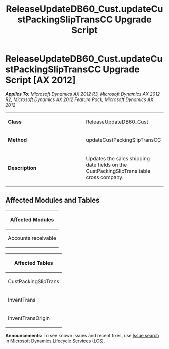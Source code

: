 ﻿---
title: ReleaseUpdateDB60_Cust.updateCustPackingSlipTransCC Upgrade Script
TOCTitle: ReleaseUpdateDB60_Cust.updateCustPackingSlipTransCC Upgrade Script
ms:assetid: 14883608-c562-9b39-5bde-f3c0f630df62
ms:mtpsurl: https://msdn.microsoft.com/en-us/library/JJ718514(v=AX.60)
ms:contentKeyID: 49706796
ms.date: 05/18/2015
mtps_version: v=AX.60
---

# ReleaseUpdateDB60\_Cust.updateCustPackingSlipTransCC Upgrade Script [AX 2012]


_**Applies To:** Microsoft Dynamics AX 2012 R3, Microsoft Dynamics AX 2012 R2, Microsoft Dynamics AX 2012 Feature Pack, Microsoft Dynamics AX 2012_

<table>
<colgroup>
<col style="width: 50%" />
<col style="width: 50%" />
</colgroup>
<tbody>
<tr class="odd">
<td><p><strong>Class</strong></p></td>
<td><p>ReleaseUpdateDB60_Cust</p></td>
</tr>
<tr class="even">
<td><p><strong>Method</strong></p></td>
<td><p>updateCustPackingSlipTransCC</p></td>
</tr>
<tr class="odd">
<td><p><strong>Description</strong></p></td>
<td><p>Updates the sales shipping date fields on the CustPackingSlipTrans table cross company.</p></td>
</tr>
</tbody>
</table>


## Affected Modules and Tables

<table>
<colgroup>
<col style="width: 100%" />
</colgroup>
<thead>
<tr class="header">
<th><p>Affected Modules</p></th>
</tr>
</thead>
<tbody>
<tr class="odd">
<td><p>Accounts receivable</p></td>
</tr>
</tbody>
</table>


<table>
<colgroup>
<col style="width: 100%" />
</colgroup>
<thead>
<tr class="header">
<th><p>Affected Tables</p></th>
</tr>
</thead>
<tbody>
<tr class="odd">
<td><p>CustPackingSlipTrans</p></td>
</tr>
<tr class="even">
<td><p>InventTrans</p></td>
</tr>
<tr class="odd">
<td><p>InventTransOrigin</p></td>
</tr>
</tbody>
</table>

  
**Announcements:** To see known issues and recent fixes, use [Issue search](http://go.microsoft.com/fwlink/?linkid=389258) in [Microsoft Dynamics Lifecycle Services](http://go.microsoft.com/fwlink/?linkid=306505) (LCS).

